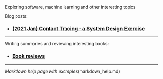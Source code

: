 Exploring software, machine learning and other interesting topics

Blog posts:
* ### [(2021 Jan) Contact Tracing - a System Design Exercise](blog_posts/contact_tracing.md)

***

Writing summaries and reviewing interesting books:

* ### [Book reviews](book_reviews/index.md)

***

*Markdown help page with examples*(markdown_help.md)
